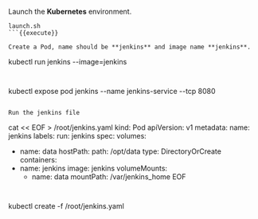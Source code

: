 

Launch the **Kubernetes** environment.

```
launch.sh
```{{execute}}

Create a Pod, name should be **jenkins** and image name **jenkins**.

```
kubectl run jenkins --image=jenkins 
```{{execute}}


```
kubectl expose pod jenkins --name jenkins-service --tcp 8080 
```{{execute}}

Run the jenkins file

```
cat << EOF > /root/jenkins.yaml
kind: Pod
apiVersion: v1
metadata:
  name: jenkins
  labels:
     run: jenkins
spec:
  volumes:
  - name: data
    hostPath:
      path: /opt/data
      type: DirectoryOrCreate
  containers:
  - name: jenkins
    image: jenkins
    volumeMounts:
    - name: data
      mountPath: /var/jenkins_home
EOF
```{{execute}}


```
kubectl create -f /root/jenkins.yaml
```{{execute}}





